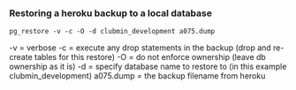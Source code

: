 ### Restoring a heroku backup to a local database
	pg_restore -v -c -O -d clubmin_development a075.dump
	
-v = verbose
-c = execute any drop statements in the backup (drop and re-create tables for this restore)
-O = do not enforce ownership (leave db ownership as it is)
-d = specify database name to restore to (in this example clubmin_development)
a075.dump = the backup filename from heroku
